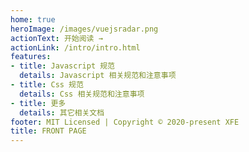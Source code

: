 ```yaml
---
home: true 
heroImage: /images/vuejsradar.png
actionText: 开始阅读 →
actionLink: /intro/intro.html
features:
- title: Javascript 规范 
  details: Javascript 相关规范和注意事项
- title: Css 规范
  details: Css 相关规范和注意事项
- title: 更多
  details: 其它相关文档
footer: MIT Licensed | Copyright © 2020-present XFE 
title: FRONT PAGE
---
```

